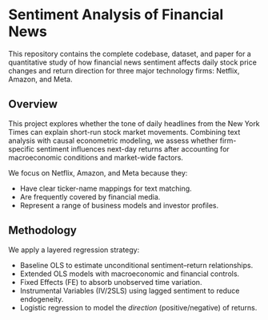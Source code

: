 # Sentiment Analysis of Financial News

This repository contains the complete codebase, dataset, and paper for a quantitative study of how financial news sentiment affects daily stock price changes and return direction for three major technology firms: Netflix, Amazon, and Meta.

## Overview

This project explores whether the tone of daily headlines from the New York Times can explain short-run stock market movements. Combining text analysis with causal econometric modeling, we assess whether firm-specific sentiment influences next-day returns after accounting for macroeconomic conditions and market-wide factors.

We focus on Netflix, Amazon, and Meta because they:
- Have clear ticker-name mappings for text matching.
- Are frequently covered by financial media.
- Represent a range of business models and investor profiles.

## Methodology

We apply a layered regression strategy:
- Baseline OLS to estimate unconditional sentiment–return relationships.
- Extended OLS models with macroeconomic and financial controls.
- Fixed Effects (FE) to absorb unobserved time variation.
- Instrumental Variables (IV/2SLS) using lagged sentiment to reduce endogeneity.
- Logistic regression to model the *direction* (positive/negative) of returns.
